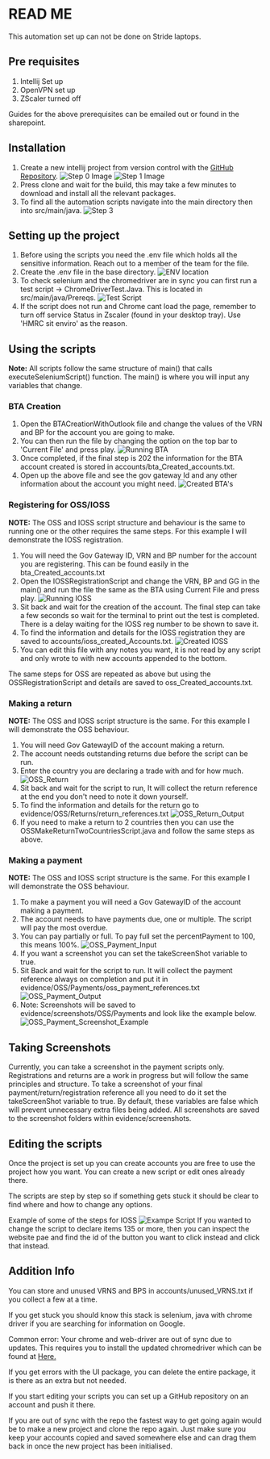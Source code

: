 # READ ME
This automation set up can not be done on Stride laptops. 
## Pre requisites
1. Intellij Set up
2. OpenVPN set up
3. ZScaler turned off

Guides for the above prerequisites can be emailed out or found in the sharepoint. 

## Installation
1. Create a new intellij project from version control with the [GitHub Repository](https://github.com/MaspTestTeam/TestAutomation).
![Step 0 Image](assets/start_point_new_project.PNG)
![Step 1 Image](/assets/intellij_step.PNG)
2. Press clone and wait for the build, this may take a few minutes to download and install all the relevant packages.
3. To find all the automation scripts navigate into the main directory then into src/main/java.
![Step 3](/assets/where_the_scripts_are.PNG)


## Setting up the project
1. Before using the scripts you need the .env file which holds all the sensitive information. Reach out to a member of the team for the file.
2. Create the .env file in the base directory.
![ENV location](/assets/env_location.PNG)
3. To check selenium and the chromedriver are in sync you can first run a test script -> ChromeDriverTest.Java. This is located in src/main/java/Prereqs.
![Test Script](assets/test_script_location.PNG)
4. If the script does not run and Chrome cant load the page, remember to turn off service Status in Zscaler (found in your desktop tray). Use 'HMRC sit enviro' as the reason.


## Using the scripts
**Note:** All scripts follow the same structure of main() that calls executeSeleniumScript() function. The main() is where you will input any variables that change. 
### BTA Creation
1. Open the BTACreationWithOutlook file and change the values of the VRN and BP for the account you are going to make.
2. You can then run the file by changing the option on the top bar to 'Current File' and press play.
![Running BTA](assets/running_BTA_Creation.PNG)
3. Once completed, if the final step is 202 the information for the BTA account created is stored in accounts/bta_Created_accounts.txt.
4. Open up the above file and see the gov gateway Id and any other information about the account you might need.
![Created BTA's](assets/created_BTAs.PNG)

### Registering for OSS/IOSS
**NOTE:** The OSS and IOSS script structure and behaviour is the same to running one or the other requires the same steps. 
For this example I will demonstrate the IOSS registration.
1. You will need the Gov Gateway ID, VRN and BP number for the account you are registering. This can be found easily in the bta_Created_accounts.txt
2. Open the IOSSRegistrationScript and change the VRN, BP and GG in the main() and run the file the same as the BTA using Current File and press play.
![Running IOSS](assets/running_IOSS_Reg.PNG)
3. Sit back and wait for the creation of the account. The final step can take a few seconds so wait for the terminal to print out the test is completed. There is a delay waiting for the IOSS reg number to be shown to save it.
4. To find the information and details for the IOSS registration they are saved to accounts/ioss_created_Accounts.txt.
![Created IOSS](assets/created_IOSS_accounts.PNG)
5. You can edit this file with any notes you want, it is not read by any script and only wrote to with new accounts appended to the bottom.

The same steps for OSS are repeated as above but using the OSSRegistrationScript and details are saved to oss_Created_accounts.txt.

### Making a return
**NOTE:** The OSS and IOSS script structure is the same. For this example I will demonstrate the OSS behaviour.
1. You will need Gov GatewayID of the account making a return.
2. The account needs outstanding returns due before the script can be run. 
3. Enter the country you are declaring a trade with and for how much.
![OSS_Return](assets/OSS_return_input.PNG)
4. Sit back and wait for the script to run, It will collect the return reference at the end you don't need to note it down yourself.
5. To find the information and details for the return go to evidence/OSS/Returns/return_references.txt
![OSS_Return_Output](assets/OSS_return_output.PNG)
6. If you need to make a return to 2 countries then you can use the OSSMakeReturnTwoCountriesScript.java and follow the same steps as above.

### Making a payment
**NOTE:** The OSS and IOSS script structure is the same. For this example I will demonstrate the OSS behaviour.
1. To make a payment you will need a Gov GatewayID of the account making a payment.
2. The account needs to have payments due, one or multiple. The script will pay the most overdue.
3. You can pay partially or full. To pay full set the percentPayment to 100, this means 100%.
![OSS_Payment_Input](assets/OSS_return_input.PNG)
4. If you want a screenshot you can set the takeScreenShot variable to true.
5. Sit Back and wait for the script to run. It will collect the payment reference always on completion and put it in evidence/OSS/Payments/oss_payment_references.txt
![OSS_Payment_Output](assets/OSS_payment_output.PNG)
6. Note: Screenshots will be saved to evidence/screenshots/OSS/Payments and look like the example below.
![OSS_Payment_Screenshot_Example](assets/OSS_payment_screenshot_example.PNG)

## Taking Screenshots
Currently, you can take a screenshot in the payment scripts only.
Registrations and returns are a work in progress but will follow the same principles and structure.
To take a screenshot of your final payment/return/registration reference all you need to do it set the takeScreenShot variable to true.
By default, these variables are false which will prevent unnecessary extra files being added.
All screenshots are saved to the screenshot folders within evidence/screenshots.

## Editing the scripts
Once the project is set up you can create accounts you are free to use the project how you want. You can create a new script or edit ones already there.

The scripts are step by step so if something gets stuck it should be clear to find where and how to change any options.

Example of some of the steps for IOSS
![Exampe Script](/assets/script_example.PNG)
If you wanted to change the script to declare items 135 or more, then you can inspect the website pae and find the id of the button you want to click instead and click that instead.


## Addition Info
You can store and unused VRNS and BPS in accounts/unused_VRNS.txt if you collect a few at a time.

If you get stuck you should know this stack is selenium, java with chrome driver if you are searching for information on Google.

Common error: Your chrome and web-driver are out of sync due to updates. This requires you to install the updated chromedriver which can be found at [Here.](https://googlechromelabs.github.io/chrome-for-testing/)

If you get errors with the UI package, you can delete the entire package, it is there as an extra but not needed.

If you start editing your scripts you can set up a GitHub repository on an account and push it there. 

If you are out of sync with the repo the fastest way to get going again would be to make a new project and clone the repo again. Just make sure you keep your accounts copied and saved somewhere else and can drag them back in once the new project has been initialised. 
